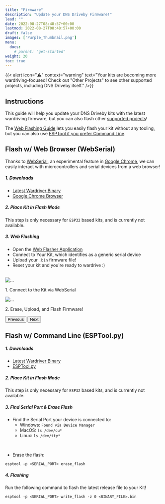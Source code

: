 ```yaml
---
title: "Firmware"
description: "Update your DNS Driveby Firmware!"
lead: ""
date: 2022-08-27T08:48:57+00:00
lastmod: 2022-08-27T08:48:57+00:00
draft: false
images: ['Purple_Thumbnail.png']
menu:
  docs:
    # parent: "get-started"
weight: 20
toc: true
---
```

{{< alert icon="⚠️" context="warning" text="Your kits are becoming more wardriving-focused!  Check out \"Other Projects\" to see other supported projects, including DNS Driveby itself." />}}

## Instructions
This guide will help you update your DNS Driveby kits with the latest wardriving firmware, but you can also flash other [supported projects]()!

The [Web Flashing Guide]() lets you easily flash your kit without any tooling, but you can also use [ESPTool if you prefer Command Line]().

## Flash w/ Web Browser (WebSerial)
Thanks to [WebSerial](), an experimental feature in [Google Chrome](), we can easily interact with microcontrollers and serial devices from a web browser!
##### 1. Downloads  
- [Latest Wardriver Binary](https://github.com/LyndLabs/Wardriver/releases/tag/latest)
- [Google Chrome Browser]()

##### 2. Place Kit in Flash Mode
This step is only necessary for `ESP32` based kits, and is currently not available.

##### 3. Web Flashing
- Open the [Web Flasher Application]()
- Connect to Your Kit, which identifies as a generic serial device
- Upload your `.bin` firmware file!
- Reset your kit and you're ready to wardrive :)
</br>

<div id="carouselExampleControls" class="carousel slide" data-bs-ride="carousel">
  <div class="carousel-inner">
    <div class="carousel-item active">
      <img src="/images/flashing/web-step-1.png" class="d-block w-100" alt="...">
      <div class="carousel-caption d-none d-md-block">
        <p>1. Connect to the Kit via WebSerial</p>
      </div>
    </div>
    <div class="carousel-item">
      <img src="/images/flashing/web-step-2.png" class="d-block w-100" alt="...">
        <div class="carousel-caption d-none d-md-block">
          <p>2. Erase, Upload, and Flash Firmware!</p>
      </div>
    </div>
  </div>
  <button class="carousel-control-prev" type="button" data-bs-target="#carouselExampleControls" data-bs-slide="prev">
    <span class="carousel-control-prev-icon" aria-hidden="true"></span>
    <span class="visually-hidden">Previous</span>
  </button>
  <button class="carousel-control-next" type="button" data-bs-target="#carouselExampleControls" data-bs-slide="next">
    <span class="carousel-control-next-icon" aria-hidden="true"></span>
    <span class="visually-hidden">Next</span>
  </button>
</div>


## Flash w/ Command Line (ESPTool.py)
##### 1. Downloads
- [Latest Wardriver Binary](https://github.com/LyndLabs/Wardriver/releases/tag/latest)
- [ESPTool.py](https://github.com/espressif/esptool)

##### 2. Place Kit in Flash Mode
This step is only necessary for `ESP32` based kits, and is currently not available.

##### 3. Find Serial Port & Erase Flash
- Find the Serial Port your device is connected to:
  - Windows: `Found via Device Manager`  
  - MacOS: `ls /dev/cu*`  
  - Linux: `ls /dev/tty*`  

<br/>

- Erase the flash:

```
esptool -p <SERIAL_PORT> erase_flash
```

##### 4. Flashing
Run the following command to flash the latest release file to your Kit!
```
esptool -p <SERIAL_PORT> write_flash -z 0 <BINARY_FILE>.bin
```